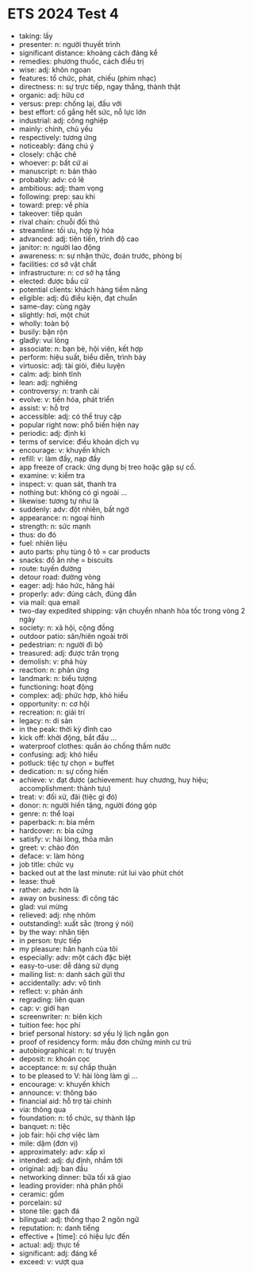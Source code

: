 # ETS 2024 Test 4

- taking: lấy
- presenter: n: người thuyết trình
- significant distance: khoảng cách đáng kể
- remedies: phương thuốc, cách điều trị
- wise: adj: khôn ngoan
- features: tổ chức, phát, chiếu (phim nhạc)
- directness: n: sự trực tiếp, ngay thẳng, thành thật
- organic: adj: hữu cơ
- versus: prep: chống lại, đấu với
- best effort: cố gắng hết sức, nỗ lực lớn
- industrial: adj: công nghiệp
- mainly: chính, chủ yếu
- respectively: tương ứng
- noticeably: đáng chú ý
- closely: chặc chẽ
- whoever: p: bất cứ ai
- manuscript: n: bản thảo
- probably: adv: có lẽ
- ambitious: adj: tham vọng
- following: prep: sau khi
- toward: prep: về phía
- takeover: tiếp quản
- rival chain: chuỗi đối thủ
- streamline: tối ưu, hợp lý hóa
- advanced: adj: tiên tiến, trình độ cao
- janitor: n: người lao động
- awareness: n: sự nhận thức, đoán trước, phòng bị
- facilities: cơ sở vật chất
- infrastructure: n: cơ sở hạ tầng
- elected: được bầu cử
- potential clients: khách hàng tiềm năng
- eligible: adj: đủ điều kiện, đạt chuẩn
- same-day: cùng ngày
- slightly: hơi, một chút
- wholly: toàn bộ
- busily: bận rộn
- gladly: vui lòng
- associate: n: bạn bè, hội viên, kết hợp
- perform: hiệu suất, biểu diễn, trình bày
- virtuosic: adj: tài giỏi, điêu luyện
- calm: adj: bình tĩnh
- lean: adj: nghiêng
- controversy: n: tranh cãi
- evolve: v: tiến hóa, phát triển
- assist: v: hỗ trợ
- accessible: adj: có thể truy cập
- popular right now: phổ biến hiện nay
- periodic: adj: định kì
- terms of service: điều khoản dịch vụ
- encourage: v: khuyến khích
- refill: v: làm đầy, nạp đầy
- app freeze of crack: ứng dụng bị treo hoặc gặp sự cố.
- examine: v: kiểm tra
- inspect: v: quan sát, thanh tra
- nothing but: không có gì ngoài ...
- likewise: tương tự như là
- suddenly: adv: đột nhiên, bất ngờ
- appearance: n: ngoại hình
- strength: n: sức mạnh
- thus: do đó
- fuel: nhiên liệu
- auto parts: phụ tùng ô tô = car products
- snacks: đồ ăn nhẹ = biscuits
- route: tuyến đường
- detour road: đường vòng
- eager: adj: háo hức, hăng hái
- properly: adv: đúng cách, đúng đắn
- via mail: qua email
- two-day expedited shipping: vận chuyển nhanh hỏa tốc trong vòng 2 ngày
- society: n: xã hội, cộng đồng
- outdoor patio: sân/hiên ngoài trời
- pedestrian: n: người đi bộ
- treasured: adj: được trân trọng
- demolish: v: phá hủy
- reaction: n: phản ứng
- landmark: n: biểu tượng
- functioning: hoạt động
- complex: adj: phức hợp, khó hiểu
- opportunity: n: cơ hội
- recreation: n: giải trí
- legacy: n: di sản
- in the peak: thời kỳ đỉnh cao
- kick off: khởi động, bắt đầu ...
- waterproof clothes: quần áo chống thấm nước
- confusing: adj: khó hiểu
- potluck: tiệc tự chọn = buffet
- dedication: n: sự cống hiến
- achieve: v: đạt được (achievement: huy chương, huy hiệu; accomplishment: thành tựu)
- treat: v: đối xử, đãi (tiệc gì đó)
- donor: n: người hiến tặng, người đóng góp
- genre: n: thể loại
- paperback: n: bìa mềm
- hardcover: n: bìa cứng
- satisfy: v: hài lòng, thỏa mãn
- greet: v: chào đón
- deface: v: làm hỏng
- job title: chức vụ
- backed out at the last minute: rút lui vào phút chót
- lease: thuê
- rather: adv: hơn là
- away on business: đi công tác
- glad: vui mừng
- relieved: adj: nhẹ nhõm
- outstanding!: xuất sắc (trong ý nói)
- by the way: nhân tiện
- in person: trực tiếp
- my pleasure: hân hạnh của tôi
- especially: adv: một cách đặc biệt
- easy-to-use: dễ dàng sử dụng
- mailing list: n: danh sách gửi thư
- accidentally: adv: vô tình
- reflect: v: phản ánh
- regrading: liên quan
- cap: v: giới hạn
- screenwriter: n: biên kịch
- tuition fee: học phí
- brief personal history: sơ yếu lý lịch ngắn gọn
- proof of residency form: mẫu đơn chứng minh cư trú
- autobiographical: n: tự truyện
- deposit: n: khoản cọc
- acceptance: n: sự chấp thuận
- to be pleased to V: hài lòng làm gì ...
- encourage: v: khuyến khích
- announce: v: thông báo
- financial aid: hỗ trợ tài chính
- via: thông qua
- foundation: n: tổ chức, sự thành lập
- banquet: n: tiệc
- job fair: hội chợ việc làm
- mile: dặm (đơn vị)
- approximately: adv: xấp xỉ
- intended: adj: dự định, nhắm tới
- original: adj: ban đầu
- networking dinner: bữa tối xã giao
- leading provider: nhà phân phối
- ceramic: gốm
- porcelain: sứ
- stone tile: gạch đá
- bilingual: adj: thông thạo 2 ngôn ngữ
- reputation: n: danh tiếng
- effective + [time]: có hiệu lực đến
- actual: adj: thực tế
- significant: adj: đáng kể
- exceed: v: vượt qua
